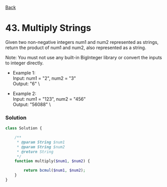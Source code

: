 [Back](./)

# 43. Multiply Strings
Given two non-negative integers num1 and num2 represented as strings, return the product of num1 and num2, also represented as a string.

Note: You must not use any built-in BigInteger library or convert the inputs to integer directly.

- Example 1:
\
Input: num1 = "2", num2 = "3" 
\
Output: "6"
\

- Example 2:
\
Input: num1 = "123", num2 = "456"
\
Output: "56088"
\

### Solution
```php
class Solution {

    /**
     * @param String $num1
     * @param String $num2
     * @return String
     */
    function multiply($num1, $num2) {

        return bcmul($num1, $num2);
    }
}
```